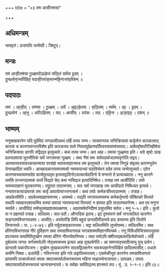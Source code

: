 +++
title = "०३ तम आसीत्तमसा"

+++
## अधिमन्त्रम्
भाववृत्तं। प्रजापतिः परमेष्ठी। त्रिष्टुप्।

## मन्त्रः
तम॑ आसी॒त्तम॑सा गू॒ळ्हमग्रे॑ऽप्रके॒तं स॑लि॒लं सर्व॑मा इ॒दम् ।  
तु॒च्छ्येना॒भ्वपि॑हितं॒ यदासी॒त्तप॑स॒स्तन्म॑हि॒नाजा॑य॒तैक॑म् ॥

## पदपाठः
तमः॑ । आ॒सी॒त् । तम॑सा । गू॒ळ्हम् । अग्रे॑ । अ॒प्र॒ऽके॒तम् । स॒लि॒लम् । सर्व॑म् । आः॒ । इ॒दम् ।  
तु॒च्छ्येन॑ । आ॒भु । अपि॑ऽहितम् । यत् । आसी॑त् । तप॑सः । तत् । म॒हि॒ना । अ॒जा॒य॒त॒ । एक॑म् ॥

## भाष्यम्
ननूक्तप्रकारेण यदि पूर्वमिदं जगन्नासीत्कथं तर्हि तस्य जन्म। जायमानस्य जनिक्रियायां कर्तृत्वेन कारकत्वात् कारकं च कारणावान्तरविशेष इति कारकस्य सतो नियतपूर्वक्षणवर्तित्वस्यावश्यंभावात्। अथैतद्दोषपरिजिहीर्षया जनिक्रियायाः प्रागपि तद्विद्यत इत्युच्यते। कथं तस्य जन्म। अत आह। तमसा गूळ्हमग्र इति। अग्रे सृष्टेः प्राक् प्रलयदशायां भूतभौतिकं सर्वं जगत्तमसा गूळ्हम् । यथा नैशं तमः सर्वपदार्थजातमावृणोति तद्वत्। आत्मतत्त्वस्यावरकत्वान्माया परसंज्ञं भावरूपाज्ञानमत्र तम इत्युच्यते। तेन तमसा निगूढं संवृतम् कारणभुतेन तेनाच्छादितं भवति। आच्छादकात्तस्मात्तमसो नामरूपाभ्यां यदाविर्भवनं तदेव तस्य जन्मेत्युच्यते। एतेन कारणवस्थायामसदेव कार्यमुत्पद्यत इत्यसद्वादिनोऽसत्कार्यवादिनो ये मन्यन्ते ते प्रत्याख्याताः। ननु कारणे तमसि तज्जगदात्मकं कार्यं विद्यते चेत् कथं नासिद्रज इत्यादिनिषेधः। तत्राह तम आसीदिति। तमो भावरूपाज्ञानं मूलकारणम्। तद्रूपता तदात्मनाम् । यतः सर्वं जगत्प्राक् तम आसीदतो निषिध्यत इत्यर्थः। नन्वावरकत्वादावरकं तमः कर्तृ आवार्यत्वाज्जगत्कर्म। कथं तयोः कर्मकर्त्रोस्तादात्म्यम् । तत्राह। आप्रकेतमिति। अप्रकेतमप्रज्ञायमानम्। अयमर्थः। यद्यपि जगतस्तमसश्च कर्मकर्तृभावो यौक्तिको वित्यते तथापि व्यवहारदशायामिव तस्यां दशायां नामरूपाभ्यां विस्पष्टं न ज्ञायत इति तादात्म्यवर्णनम्। अत एव मनुना स्मर्यते। आसीदिदं तमोभूतमप्रज्ञातमलक्षणम् । अप्रतर्क्यमनिर्देश्यं प्रसुप्तमिव सर्वतः। मनु १-५। इति। कुतो वा न प्रज्ञायते तत्राह। सलिलम्। सल पतौ। औणादिक इलच्। इदं दृश्यमानं सर्वं जगत्सलिलं कारणेन सङ्गतमविभागापन्नमाः। आसीत्। अस्तेर्लङि तिपि बहुलं छन्दसीतीडभावे हल् ङ्याब्भ्य इति तिलोपे तिप्यनस्तेः। पा. ८-२-७३। इति पर्युदासाद्दकाराभावः। यद्वा सलिलमिति लुप्तोपमम्। सलिलमिव। यथा क्षीरेणाविभागापन्नं नीरं दुर्विज्ञानं तथा तमसाविभागापन्नं जगन्नशक्यविज्ञानमित्यर्थः। ननु विविधविचित्ररूपभूयसः प्रपञ्चस्य कथमितितुच्छेन तमसा क्षीरेण नीरस्येवाभिभवः। तथा तमोऽपि क्शीरवद्बलवदित्येवोच्यते। तर्हि दुर्बलस्य जगतः सर्गसमयेऽपि नोद्भवसम्भव इत्यत आह तुच्छ्येनेति। आ समन्ताद्भवतीत्याभु तुच् छ्येन। छान्दसो यकारोपजनः। तुच्छेन तुच्छकल्पनेन सदसद्विलक्षनेन भावरूपज्ञानेनापिहितं छादितमासीत्। दधातेः कर्मणि निष्था। दधातेर्हि। गतिरनन्तर इति गतेः प्रकृतिस्वरत्वम्। एकमेकीभूतं कारणेन तमसाविभागतां प्राप्तमपि तत्कार्यजातं तपसः स्रष्टव्यपर्यालोचनरूपस्य महिना माहात्म्येनाजायत। उत्पन्नम्। तपसः स्रष्टव्यपर्यालोचनरूपत्वं चान्यत्राम्नायते। यः सर्वज्ञः सर्वविद्यस्य ज्ञानमयं तपः। मुं . उ. १-१-९। इति॥३॥